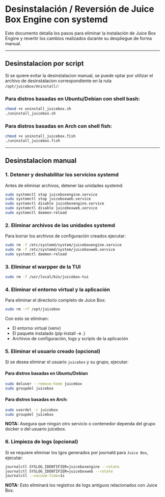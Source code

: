 # Desinstalación / Reversión de Juice Box Engine con systemd

Este documento detalla los pasos para eliminar la instalación de Juice Box Engine y revertir los cambios realizados durante su despliegue de forma manual.

---

## Desinstalacion por script

Si se quiere evitar la desinstalacion manual, se puede optar por utilizar el archivo de desinstalacion correspondiente en la ruta `/opt/juicebox/Uninstall/`:

### Para distros basadas en Ubuntu/Debian con shell bash:

```bash
chmod +x uninstall_juicebox.sh
./uninstall_juicebox.sh
```

### Para distros basadas en Arch con shell fish:

```bash
chmod +x uninstall_juicebox.fish
./uninstall_juicebox.fish
```

---

## Desinstalacion manual

### 1. Detener y deshabilitar los servicios systemd

Antes de eliminar archivos, detener las unidades systemd:

```bash
sudo systemctl stop juiceboxengine.service
sudo systemctl stop juiceboxweb.service
sudo systemctl disable juiceboxengine.service
sudo systemctl disable juiceboxweb.service
sudo systemctl daemon-reload
```

### 2. Eliminar archivos de las unidades systemd

Para borrar los archivos de configuración creados ejecutar:

```bash
sudo rm -f /etc/systemd/system/juiceboxengine.service
sudo rm -f /etc/systemd/system/juiceboxweb.service
sudo systemctl daemon-reload
```

### 3. Eliminar el warpper de la TUI

```bash
sudo rm -f /usr/local/bin/juicebox-tui
```

### 4. Eliminar el entorno virtual y la aplicación

Para eliminar el directorio completo de Juice Box:

```bash
sudo rm -rf /opt/juicebox
```

Con esto se eliminan:
- El entorno virtual (venv)
- El paquete instalado (pip install -e .)
- Archivos de configuración, logs y scripts de la aplicación

### 5. Eliminar el usuario creado (opcional)

Si se desea eliminar el usuario `juicebox` y su grupo, ejecutar:

#### Para distros basadas en Ubuntu/Debian

```bash
sudo deluser --remove-home juicebox
sudo groupdel juicebox
```

#### Para distros basadas en Arch:

```bash
sudo userdel -r juicebox
sudo groupdel juicebox
```

**NOTA:** Asegura que ningún otro servicio o contenedor dependa del grupo docker o del usuario juicebox.

### 6. Limpieza de logs (opcional)

Si se requiere eliminar los lgos generados por journald para `Juice Box`, ejecutar:

```bash
journalctl SYSLOG_IDENTIFIER=juiceboxengine --rotate
journalctl SYSLOG_IDENTIFIER=juiceboxweb --rotate
journalctl --vacuum-time=1s
```

**NOTA:** Esto eliminará los registros de logs antiguos relacionados con Juice Box.